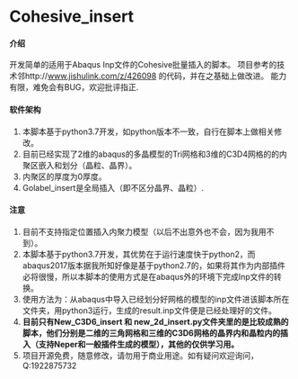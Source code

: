 # Cohesive_insert

#### 介绍
开发简单的适用于Abaqus Inp文件的Cohesive批量插入的脚本。
项目参考的技术邻http://www.jishulink.com/z/426098 的代码，并在之基础上做改进。
能力有限，难免会有BUG，欢迎批评指正.

#### 软件架构
1. 本脚本基于python3.7开发，如python版本不一致，自行在脚本上做相关修改。
2. 目前已经实现了2维的abaqus的多晶模型的Tri网格和3维的C3D4网格的的内聚区嵌入和划分（晶粒、晶界）。
3. 内聚区的厚度为0厚度。
4. Golabel_insert是全局插入（即不区分晶界、晶粒）.


#### 注意
1. 目前不支持指定位置插入内聚力模型（以后不出意外也不会，因为我用不到）。
2. 本脚本基于python3.7开发，其优势在于运行速度快于python2，而abaqus2017版本据我所知好像是基于python2.7的，如果将其作为内部插件必将很慢，所以本脚本的使用方式是在abaqus外的环境下完成Inp文件的转换。
3. 使用方法为：从abaqus中导入已经划分好网格的模型的inp文件进该脚本所在文件夹，用python3运行，生成的result.inp文件便是已经处理好的文件。
4. **目前只有New_C3D6_insert 和 new_2d_insert.py文件夹里的是比较成熟的脚本，他们分别是二维的三角网格和三维的C3D6网格的晶界内和晶粒内的插入（支持Neper和一般插件生成的模型），其他的仅供学习用。**
5. 项目开源免费，随意修改，请勿用于商业用途。如有疑问欢迎询问，Q:1922875732
